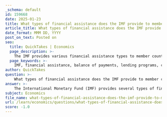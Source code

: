 ```yaml
---
_schema: default
id: 159668
date: 2025-01-23
title: What types of financial assistance does the IMF provide to member countries facing balance of payments issues?
article_title: What types of financial assistance does the IMF provide to member countries facing balance of payments issues?
date_format: MMM DD, YYYY
post_on_text: Posted on
seo:
  title: QuickTakes | Economics
  page_description: >-
    The IMF provides various financial assistance types to member countries for balance of payments issues, including lending programs, conditionality, emergency assistance, technical support, and policy advice.
  page_keywords: >-
    IMF, financial assistance, balance of payments, lending programs, conditionality, emergency assistance, technical assistance, capacity development, policy advice, surveillance
author: QuickTakes
question: >-
    What types of financial assistance does the IMF provide to member countries facing balance of payments issues?
answer: >-
    The International Monetary Fund (IMF) provides several types of financial assistance to its member countries facing balance of payments issues. Here are the key forms of assistance:\n\n1. **Lending Programs**: The IMF offers financial support through various lending programs designed to address balance of payments difficulties. This assistance is typically provided in the form of loans, which help stabilize the economy and allow countries to continue engaging in international trade. The loans are not earmarked for specific projects, unlike those from development banks.\n\n2. **Conditionality**: Financial assistance from the IMF is often conditional upon the implementation of specific economic policies aimed at stabilizing the economy. These conditions may include:\n   - Reducing government borrowing.\n   - Increasing interest rates to stabilize the currency.\n   - Allowing failing firms to go bankrupt.\n   The agreement on these policy measures is reached after discussions between IMF staff and the country's government, assessing the economic and financial situation and determining the overall financing needs.\n\n3. **Emergency Assistance**: In response to urgent crises, such as the COVID-19 pandemic, the IMF has provided rapid financial assistance to help countries protect vulnerable populations and set the stage for economic recovery. This includes expedited access to funds to address immediate balance of payments needs.\n\n4. **Technical Assistance and Capacity Development**: Beyond financial support, the IMF also provides technical assistance and training to help member countries strengthen their economic institutions and improve their trade policies. This includes enhancing capabilities in areas such as taxation, expenditure management, and financial system supervision.\n\n5. **Policy Advice and Surveillance**: The IMF engages in regular policy dialogue with member countries, offering advice on macroeconomic and financial policies. This surveillance helps identify potential risks to stability and provides recommendations to mitigate those risks, thereby supporting a stable trading environment.\n\nIn summary, the IMF's financial assistance is multifaceted, combining loans with policy conditions, technical support, and ongoing surveillance to help member countries navigate balance of payments challenges effectively.
subject: Economics
file_name: what-types-of-financial-assistance-does-the-imf-provide-to-member-countries-facing-balance-of-payments-issues.md
url: /learn/economics/questions/what-types-of-financial-assistance-does-the-imf-provide-to-member-countries-facing-balance-of-payments-issues
score: -1.0
---
```


&nbsp;